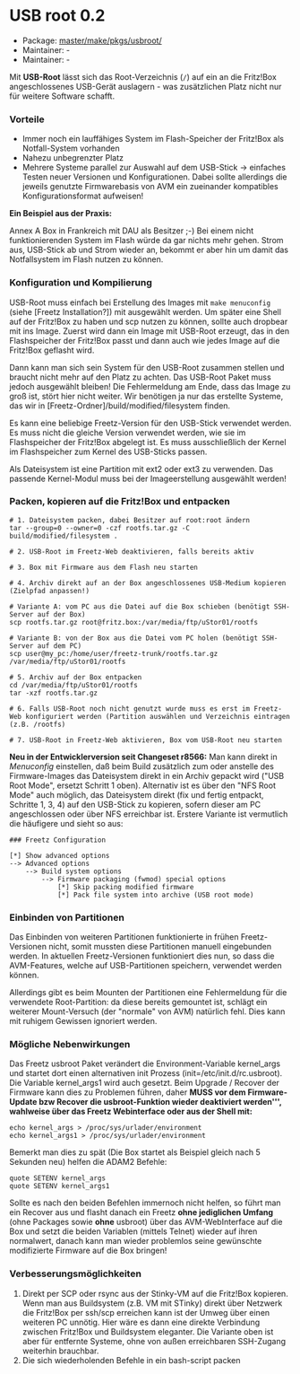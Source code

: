 # USB root 0.2
 - Package: [master/make/pkgs/usbroot/](https://github.com/Freetz-NG/freetz-ng/tree/master/make/pkgs/usbroot/)
 - Maintainer: -
 - Maintainer: -

Mit **USB-Root** lässt sich das Root-Verzeichnis (`/`) auf ein an die
Fritz!Box angeschlossenes USB-Gerät auslagern - was zusätzlichen Platz
nicht nur für weitere Software schafft.

### Vorteile

-   Immer noch ein lauffähiges System im Flash-Speicher der Fritz!Box
    als Notfall-System vorhanden
-   Nahezu unbegrenzter Platz
-   Mehrere Systeme parallel zur Auswahl auf dem USB-Stick → einfaches
    Testen neuer Versionen und Konfigurationen. Dabei sollte allerdings
    die jeweils genutzte Firmwarebasis von AVM ein zueinander
    kompatibles Konfigurationsformat aufweisen!

**Ein Beispiel aus der Praxis:**

Annex A Box in Frankreich mit DAU als Besitzer
;-) Bei einem nicht
funktionierenden System im Flash würde da gar nichts mehr gehen. Strom
aus, USB-Stick ab und Strom wieder an, bekommt er aber hin um damit das
Notfallsystem im Flash nutzen zu können.

### Konfiguration und Kompilierung

USB-Root muss einfach bei Erstellung des Images mit `make menuconfig`
(siehe [Freetz Installation?]) mit ausgewählt werden. Um
später eine Shell auf der Fritz!Box zu haben und scp nutzen zu können,
sollte auch dropbear mit ins Image. Zuerst wird dann ein Image mit
USB-Root erzeugt, das in den Flashspeicher der Fritz!Box passt und dann
auch wie jedes Image auf die Fritz!Box geflasht wird.

Dann kann man sich sein System für den USB-Root zusammen stellen und
braucht nicht mehr auf den Platz zu achten. Das USB-Root Paket muss
jedoch ausgewählt bleiben! Die Fehlermeldung am Ende, dass das Image zu
groß ist, stört hier nicht weiter. Wir benötigen ja nur das erstellte
Systeme, das wir in [Freetz-Ordner]/build/modified/filesystem finden.

Es kann eine beliebige Freetz-Version für den USB-Stick verwendet
werden. Es muss nicht die gleiche Version verwendet werden, wie sie im
Flashspeicher der Fritz!Box abgelegt ist. Es muss ausschließlich der
Kernel im Flashspeicher zum Kernel des USB-Sticks passen.

Als Dateisystem ist eine Partition mit ext2 oder ext3 zu verwenden. Das
passende Kernel-Modul muss bei der Imageerstellung ausgewählt werden!

### Packen, kopieren auf die Fritz!Box und entpacken

```
# 1. Dateisystem packen, dabei Besitzer auf root:root ändern
tar --group=0 --owner=0 -czf rootfs.tar.gz -C build/modified/filesystem .

# 2. USB-Root im Freetz-Web deaktivieren, falls bereits aktiv

# 3. Box mit Firmware aus dem Flash neu starten

# 4. Archiv direkt auf an der Box angeschlossenes USB-Medium kopieren (Zielpfad anpassen!)

# Variante A: vom PC aus die Datei auf die Box schieben (benötigt SSH-Server auf der Box)
scp rootfs.tar.gz root@fritz.box:/var/media/ftp/uStor01/rootfs

# Variante B: von der Box aus die Datei vom PC holen (benötigt SSH-Server auf dem PC)
scp user@my_pc:/home/user/freetz-trunk/rootfs.tar.gz /var/media/ftp/uStor01/rootfs

# 5. Archiv auf der Box entpacken
cd /var/media/ftp/uStor01/rootfs
tar -xzf rootfs.tar.gz

# 6. Falls USB-Root noch nicht genutzt wurde muss es erst im Freetz-Web konfiguriert werden (Partition auswählen und Verzeichnis eintragen (z.B. /rootfs)

# 7. USB-Root in Freetz-Web aktivieren, Box vom USB-Root neu starten
```

**Neu in der Entwicklerversion seit
Changeset r8566:**
Man kann direkt in *Menuconfig* einstellen, daß beim Build zusätzlich
zum oder anstelle des Firmware-Images das Dateisystem direkt in ein
Archiv gepackt wird ("USB Root Mode", ersetzt Schritt 1 oben).
Alternativ ist es über den "NFS Root Mode" auch möglich, das
Dateisystem direkt (fix und fertig entpackt, Schritte 1, 3, 4) auf den
USB-Stick zu kopieren, sofern dieser am PC angeschlossen oder über NFS
erreichbar ist. Erstere Variante ist vermutlich die häufigere und sieht
so aus:

```
### Freetz Configuration

[*] Show advanced options
--> Advanced options
    --> Build system options
        --> Firmware packaging (fwmod) special options
            [*] Skip packing modified firmware
            [*] Pack file system into archive (USB root mode)
```

### Einbinden von Partitionen

Das Einbinden von weiteren Partitionen funktionierte in frühen
Freetz-Versionen nicht, somit mussten diese Partitionen manuell
eingebunden werden. In aktuellen Freetz-Versionen funktioniert dies nun,
so dass die AVM-Features, welche auf USB-Partitionen speichern,
verwendet werden können.

Allerdings gibt es beim Mounten der Partitionen eine Fehlermeldung für
die verwendete Root-Partition: da diese bereits gemountet ist, schlägt
ein weiterer Mount-Versuch (der "normale" von AVM) natürlich fehl.
Dies kann mit ruhigem Gewissen ignoriert werden.

### Mögliche Nebenwirkungen

Das Freetz usbroot Paket verändert die Environment-Variable kernel_args
und startet dort einen alternativen init Prozess
(init=/etc/init.d/rc.usbroot). Die Variable kernel_args1 wird auch
gesetzt. Beim Upgrade / Recover der Firmware kann dies zu Problemen
führen, daher **MUSS vor dem Firmware-Update bzw Recover die
usbroot-Funktion wieder deaktiviert werden''', wahlweise über das
Freetz Webinterface oder aus der Shell mit:**

```
echo kernel_args > /proc/sys/urlader/environment
echo kernel_args1 > /proc/sys/urlader/environment
```

Bemerkt man dies zu spät (Die Box startet als Beispiel gleich nach 5
Sekunden neu) helfen die ADAM2 Befehle:

```
quote SETENV kernel_args
quote SETENV kernel_args1
```

Sollte es nach den beiden Befehlen immernoch nicht helfen, so führt man
ein Recover aus und flasht danach ein Freetz **ohne jediglichen Umfang**
(ohne Packages sowie **ohne** usbroot) über das AVM-WebInterface auf die
Box und setzt die beiden Variablen (mittels Telnet) wieder auf ihren
normalwert, danach kann man wieder problemlos seine gewünschte
modifizierte Firmware auf die Box bringen!

### Verbesserungsmöglichkeiten

1.  Direkt per SCP oder rsync aus der Stinky-VM auf die Fritz!Box
    kopieren.
    Wenn man aus Buildsystem (z.B. VM mit STinky) direkt über Netzwerk
    die Fritz!Box per ssh/scp erreichen kann ist der Umweg über einen
    weiteren PC unnötig. Hier wäre es dann eine direkte Verbindung
    zwischen Fritz!Box und Buildsystem eleganter. Die Variante oben ist
    aber für entfernte Systeme, ohne von außen erreichbaren SSH-Zugang
    weiterhin brauchbar.
2.  Die sich wiederholenden Befehle in ein bash-script packen

